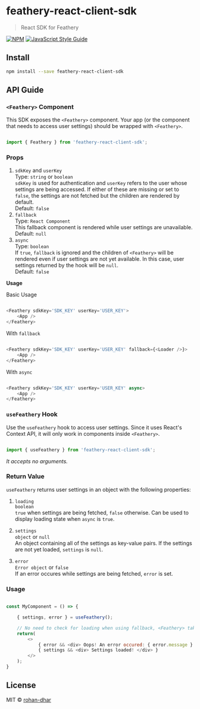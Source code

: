 # feathery-react-client-sdk

> React SDK for Feathery

[![NPM](https://img.shields.io/npm/v/feathery-react-client-sdk.svg)](https://www.npmjs.com/package/feathery-react-client-sdk) [![JavaScript Style Guide](https://img.shields.io/badge/code_style-standard-brightgreen.svg)](https://standardjs.com)

## Install

```bash
npm install --save feathery-react-client-sdk
```

## API Guide

### `<Feathery>` Component

This SDK exposes the `<Feathery>` component. Your app (or the component that needs to access user settings) should be wrapped with `<Feathery>`.

```JavaScript

import { Feathery } from 'feathery-react-client-sdk';

```

### Props

1. `sdkKey` and `userKey`\
   Type: `string` or `boolean`\
   `sdkKey` is used for authentication and `userKey` refers to the user whose settings are being accessed. If either of these are missing or set to `false`, the settings are not fetched but the children are rendered by default.\
   Default: `false`
2. `fallback`\
   Type: `React Component`\
   This fallback component is rendered while user settings are unavailable.\
   Default: `null`
3. `async`\
   Type: `boolean`\
   If `true`, `fallback` is ignored and the children of `<Feathery>` will be rendered even if user settings are not yet available. In this case, user settings returned by the hook will be `null`.\
   Default: `false`

**Usage**

Basic Usage

```JavaScript

<Feathery sdkKey='SDK_KEY' userKey='USER_KEY'>
    <App />
</Feathery>


```

With `fallback`

```JavaScript

<Feathery sdkKey='SDK_KEY' userKey='USER_KEY' fallback={<Loader />}>
    <App />
</Feathery>


```

With `async`

```JavaScript

<Feathery sdkKey='SDK_KEY' userKey='USER_KEY' async>
    <App />
</Feathery>

```

### `useFeathery` Hook

Use the `useFeathery` hook to access user settings. Since it uses React's Context API, it will only work in components inside `<Feathery>`.

```JavaScript

import { useFeathery } from 'feathery-react-client-sdk';

```

_It accepts no arguments._

### Return Value

`useFeathery` returns user settings in an object with the following properties:

1. `loading`\
   `boolean`\
   `true` when settings are being fetched, `false` otherwise. Can be used to display loading state when `async` is `true`.

2. `settings`\
   `object` or `null`\
   An object containing all of the settings as key-value pairs. If the settings are not yet loaded, `settings` is `null`.

3. `error`\
   `Error object` or `false`\
   If an error occures while settings are being fetched, `error` is set.

### Usage

```JavaScript

const MyComponent = () => {

    { settings, error } = useFeathery();

    // No need to check for loading when using fallback, <Feathery> takes care of rendering the loading UI.
    return(
        <>
            { error && <div> Oops! An error occured: { error.message } </div> }
            { settings && <div> Settings loaded! </div> }
        </>
    );
}

```

## License

MIT © [rohan-dhar](https://github.com/rohan-dhar)
